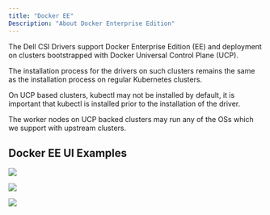 ```yaml
---
title: "Docker EE"
Description: "About Docker Enterprise Edition" 
---
```


The Dell CSI Drivers support Docker Enterprise Edition (EE) and deployment on clusters bootstrapped with Docker Universal Control Plane (UCP).

The installation process for the drivers on such clusters remains the same as the installation process on regular Kubernetes clusters.

On UCP based clusters, kubectl may not be installed by default, it is important that kubectl is installed prior to the installation of the driver.

The worker nodes on UCP backed clusters may run any of the OSs which we support with upstream clusters.

## Docker EE UI Examples

![](/storage-plugin-docs/images/v1_images/first.png)

![](/storage-plugin-docs/images/v1_images/second.png)

![](/storage-plugin-docs/images/v1_images/third.png)
